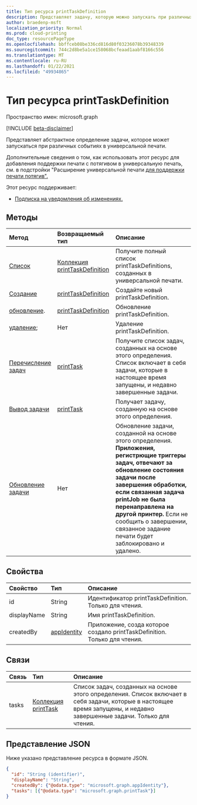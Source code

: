 ```yaml
---
title: Тип ресурса printTaskDefinition
description: Представляет задачу, которую можно запускать при различных событиях в универсальной печати.
author: braedenp-msft
localization_priority: Normal
ms.prod: cloud-printing
doc_type: resourcePageType
ms.openlocfilehash: bbffceb08be336cd816d80f03236078b39348339
ms.sourcegitcommit: 744c2d8be5a1ce158068bcfeaad1aabf8166c556
ms.translationtype: MT
ms.contentlocale: ru-RU
ms.lasthandoff: 01/22/2021
ms.locfileid: "49934865"
---
```

# <a name="printtaskdefinition-resource-type"></a>Тип ресурса printTaskDefinition

Пространство имен: microsoft.graph

[!INCLUDE [beta-disclaimer](../../includes/beta-disclaimer.md)]

Представляет абстрактное определение задачи, которое может запускаться при различных событиях в универсальной печати.

Дополнительные сведения о том, как использовать этот ресурс для добавления поддержки печати с потягивом в универсальную печать, см. в подстройки "Расширение универсальной печати [для поддержки печати потягив".](/graph/universal-print-concept-overview#extending-universal-print-to-support-pull-printing)

Этот ресурс поддерживает:
* [Подписка на уведомления об изменениях.](/graph/universal-print-webhook-notifications)

## <a name="methods"></a>Методы

| Метод       | Возвращаемый тип | Описание |
|:-------------|:------------|:------------|
| [Список](../api/print-list-taskdefinitions.md) | [Коллекция printTaskDefinition](printtaskdefinition.md) | Получите полный список printTaskDefinitions, созданных в универсальной печати. |
| [Создание](../api/print-post-taskdefinitions.md) | [printTaskDefinition](printtaskdefinition.md) | Создайте новый printTaskDefinition. |
| [обновление](../api/print-update-taskdefinition.md). | [printTaskDefinition](printtaskdefinition.md) | Обновление printTaskDefinition. |
| [удаление](../api/print-delete-taskdefinition.md); | Нет | Удаление printTaskDefinition. |
| [Перечисление задач](../api/printtaskdefinition-list-tasks.md) | [printTask](printtask.md) | Получите список задач, созданных на основе этого определения. Список включает в себя задачи, которые в настоящее время запущены, и недавно завершенные задачи. |
| [Вывод задачи](../api/printtask-get.md) | [printTask](printtask.md) | Получает задачу, созданную на основе этого определения. |
| [Обновление задачи](../api/printtaskdefinition-update-task.md) | Нет | Обновление задачи, созданной на основе этого определения. **Приложения, регистрющие триггеры задач, отвечают за обновление состояния задачи после завершения обработки, если связанная задача printJob не была перенаправлена на другой принтер.** Если не сообщить о завершении, связанное задание печати будет заблокировано и удалено. |

## <a name="properties"></a>Свойства
| Свойство     | Тип        | Описание |
|:-------------|:------------|:------------|
|id|String|Идентификатор printTaskDefinition. Только для чтения.|
|displayName|String|Имя printTaskDefinition.|
|createdBy|[appIdentity](appidentity.md)|Приложение, созда которое создало printTaskDefinition. Только для чтения.|

## <a name="relationships"></a>Связи
| Связь | Тип        | Описание |
|:-------------|:------------|:------------|
|tasks|[Коллекция printTask](printtask.md)|Список задач, созданных на основе этого определения. Список включает в себя задачи, которые в настоящее время запущены, и недавно завершенные задачи. Только для чтения.|

## <a name="json-representation"></a>Представление JSON

Ниже указано представление ресурса в формате JSON.

<!-- {
  "blockType": "resource",
  "optionalProperties": [

  ],
  "@odata.type": "microsoft.graph.printTaskDefinition",
  "keyProperty": "id",
  "baseType":"microsoft.graph.entity"
}-->

```json
{
  "id": "String (identifier)",
  "displayName": "String",
  "createdBy": {"@odata.type": "microsoft.graph.appIdentity"},
  "tasks": [{"@odata.type": "microsoft.graph.printTask"}]
}

```

<!-- uuid: 8fcb5dbc-d5aa-4681-8e31-b001d5168d79
2015-10-25 14:57:30 UTC -->
<!-- {
  "type": "#page.annotation",
  "description": "printTaskDefinition resource",
  "keywords": "",
  "section": "documentation",
  "tocPath": ""
}-->

